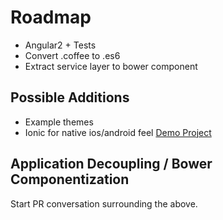 # Roadmap

- Angular2 + Tests
- Convert .coffee to .es6
- Extract service layer to bower component

## Possible Additions

- Example themes
- Ionic for native ios/android feel [Demo Project](https://github.com/joshnuss/sprionic-demo)

## Application Decoupling / Bower Componentization

Start PR conversation surrounding the above.
